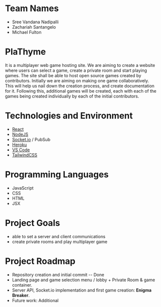 # Team Names
* Sree Vandana Nadipalli
* Zachariah Santangelo
* Michael Fulton

# PlaThyme
It is a multiplayer web game hosting site. We are aiming to create a website where users can select a game, create a private room and start playing games. The site shall be able to host open source games created by contributors. Initially we are aiming on making one game collaboratively. This will help us nail down the creation process, and create documentation for it. Following this, additional games will be created, each with each of the games being created individually by each of the initial contributors.

# Technologies and Environment
* [React](https://reactjs.org/docs/getting-started.html)
* [NodeJS](https://nodejs.org/en/docs/)
* [Socket.io](https://socket.io/docs/v4) / PubSub 
* [Heroku](https://www.heroku.com/) 
* [VS Code](https://code.visualstudio.com/)
* [TailwindCSS](https://tailwindcss.com/docs)

# Programming Languages
* JavaScript
* CSS
* HTML
* JSX

# Project Goals
* able to set a server and client communications
* create private rooms and play multiplayer game

# Project Roadmap
* Repository creation and initial commit -- Done
* Landing page and game selection menu / lobby + Private Room & game container.
* Server API, Socket.io implementation and first game creation: __Enigma Breaker__.
* Future work: Additional
